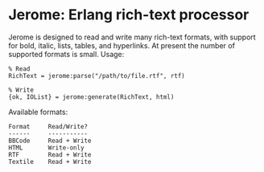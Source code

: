 Jerome: Erlang rich-text processor
==================================

Jerome is designed to read and write many rich-text formats, with support for
bold, italic, lists, tables, and hyperlinks. At present the number of supported
formats is small. Usage:

    % Read
    RichText = jerome:parse("/path/to/file.rtf", rtf)

    % Write
    {ok, IOList} = jerome:generate(RichText, html)


Available formats:

    Format     Read/Write?
    ------     -----------
    BBCode     Read + Write
    HTML       Write-only
    RTF        Read + Write
    Textile    Read + Write
